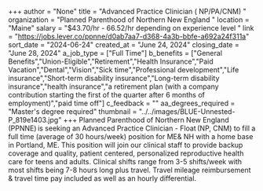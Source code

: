 +++
author = "None"
title = "Advanced Practice Clinician ( NP/PA/CNM) "
organization = "Planned Parenthood of Northern New England "
location = "Maine"
salary = "$43.70/hr - 66.52/hr depending on experience level "
link = "https://jobs.lever.co/ppnne/d0ab7aa7-d368-4a3b-bbfe-a692a24f311a"
sort_date = "2024-06-24"
created_at = "June 24, 2024"
closing_date = "June 28, 2024"
a_job_type = ["Full Time"]
b_benefits = ["General Benefits","Union-Eligible","Retirement","Health Insurance","Paid Vacation","Dental","Vision","Sick time","Professional development","Life insurance","Short-term disability insurance","Long-term disability insurance","health insurance","a retirement plan (with a company contribution starting the first of the quarter after 6 months of employment)","paid time off"]
c_feedback = ""
aa_degrees_required = "Master's degree required"
thumbnail = "../../images/BLUE-Unnested-P_819e1403.jpg"
+++
Planned Parenthood of Northern New England (PPNNE) is seeking an Advanced Practice Clinician - Float (NP, CNM) to fill a full time (average of 30 hours/week) position for ME& NH with a home base in Portland, ME. This position will join our clinical staff to provide backup coverage and quality, patient centered, personalized reproductive health care for teens and adults. Clinical shifts range from 3-5 shifts/week with most shifts being 7-8 hours long plus travel. Travel mileage reimbursement & travel time pay included as well as an hourly differential.